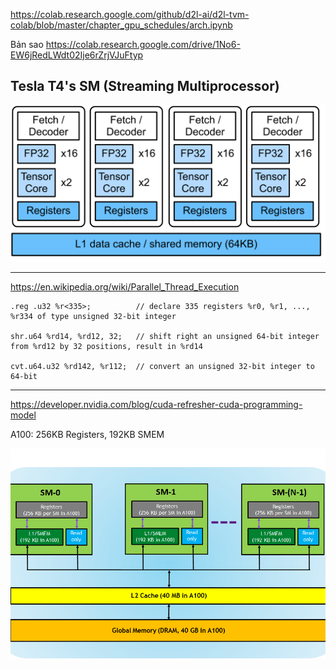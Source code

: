 https://colab.research.google.com/github/d2l-ai/d2l-tvm-colab/blob/master/chapter_gpu_schedules/arch.ipynb

Bản sao https://colab.research.google.com/drive/1No6-EW6jRedLWdt02Ije6rZrjVJuFtyp

## Tesla T4's SM (Streaming Multiprocessor)

![](files/t4.png)

- - -

https://en.wikipedia.org/wiki/Parallel_Thread_Execution

```nvptx
.reg .u32 %r<335>; 			// declare 335 registers %r0, %r1, ..., %r334 of type unsigned 32-bit integer

shr.u64 %rd14, %rd12, 32;   // shift right an unsigned 64-bit integer from %rd12 by 32 positions, result in %rd14

cvt.u64.u32 %rd142, %r112;  // convert an unsigned 32-bit integer to 64-bit

```
- - -

https://developer.nvidia.com/blog/cuda-refresher-cuda-programming-model

A100: 256KB Registers, 192KB SMEM

![](files/memory-hierarchy-in-gpus.png)
